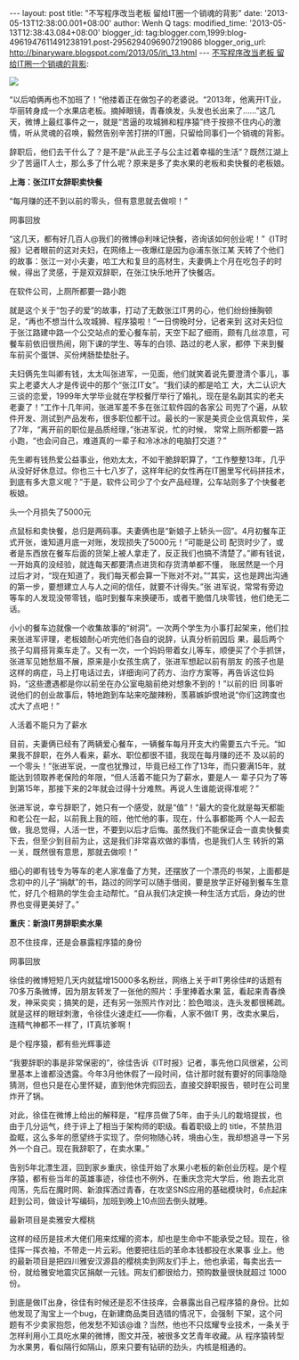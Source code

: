 --- layout: post title: "不写程序改当老板 留给IT圈一个销魂的背影" date:
'2013-05-13T12:38:00.001+08:00' author: Wenh Q tags: modified\_time:
'2013-05-13T12:38:43.084+08:00' blogger\_id:
tag:blogger.com,1999:blog-4961947611491238191.post-2956294096907219086
blogger\_orig\_url: http://binaryware.blogspot.com/2013/05/it\_13.html
--- [不写程序改当老板
留给IT圈一个销魂的背影](http://www.oschina.net/news/40449/programmer-turn-to-boss):

![](http://static.oschina.net/uploads/img/201305/13110100_Vx8C.png)

“以后咱俩再也不加班了！”他搂着正在做包子的老婆说。“2013年，他离开IT业，华丽转身成一个水果店老板。摘掉眼镜，青春焕发，头发也长出来了……”这几天，微博上最红事件之一，就是“苦逼的攻城狮和程序猿”终于按捺不住内心的激情，听从灵魂的召唤，毅然告别辛苦打拼的IT圈，只留给同事们一个销魂的背影。

辞职后，他们去干什么了？是不是“从此王子与公主过着幸福的生活”？既然江湖上少了苦逼IT人士，那么多了什么呢？原来是多了卖水果的老板和卖快餐的老板娘。

**上海：张江IT女辞职卖快餐**

“每月赚的还不到以前的零头，但有意思就去做呗！”

网事回放

“这几天，都有好几百人@我们的微博@利味记快餐，咨询该如何创业呢！”《IT时报》记者眼前的这对夫妇，在网络上一夜爆红是因为@浦东张江某
天转了个他们的故事：张江一对小夫妻，哈工大和复旦的高材生，夫妻俩上个月在吃包子的时候，得出了灵感，于是双双辞职，在张江快乐地开了快餐店。

在软件公司，上厕所都要一路小跑

就是这个关于“包子的爱”的故事，打动了无数张江IT男的心，他们纷纷捶胸顿足，“再也不想当什么攻城狮、程序猿啦！”一日傍晚时分，记者来到
这对夫妇位于张江路建中路一个公交站点的爱心餐车前，天空下起了细雨，颇有几丝凉意，可餐车前依旧很热闹，刚下课的学生、等车的白领、路过的老人家，都停
下来到餐车前买个蛋饼、买份烤肠垫垫肚子。

夫妇俩先生叫卿有钱，太太叫张进军，一见面，他们就笑着说先要澄清个事儿，事实上老婆大人才是传说中的那个“张江IT女”。“我们读的都是哈工
大，大二认识大三谈的恋爱，1999年大学毕业就在学校餐厅举行了婚礼，现在是名副其实的老夫老妻了！”工作十几年间，张进军差不多在张江软件园的各家公
司兜了个遍，从软件开发、测试到产品发布，很多职位都干过。最长的一家是美资企业信真软件，呆了7年，“离开前的职位是品质经理，”张进军说，忙的时候，
常常上厕所都要一路小跑，“也会问自己，难道真的一辈子和冷冰冰的电脑打交道？”

先生卿有钱热爱公益事业，他劝太太，不如干脆辞职算了，“工作整整13年，几乎从没好好休息过。你也三十七八岁了，这样年纪的女性再在IT圈里写代码拼技术，到底有多大意义呢？”于是，软件公司少了个女产品经理，公车站则多了个快餐老板娘。

头一个月损失了5000元

点鼠标和卖快餐，总归是两码事。夫妻俩也是“新娘子上轿头一回”。4月初餐车正式开张，谁知道月底一对账，发现损失了5000元！“可能是公司
配货时少了，或者是东西放在餐车后面的货架上被人拿走了，反正我们也搞不清楚了。”卿有钱说，一开始真的没经验，就连每天都要清点进货和存货清单都不懂，
账居然是一个月过后才对，“现在知道了，我们每天都会算一下账对不对。”“其实，这也是跨出沟通的第一步，要想建立人与人之间的信任，就要不计得失。”张
进军说，常常有旁边等车的人发现没带零钱，临时到餐车来换硬币，或者干脆借几块零钱，他们绝无二话。

小小的餐车边就像一个收集故事的“树洞”。一次两个学生为小事打起架来，他们拉来张进军评理，老板娘耐心听完他们各自的说辞，认真分析前因后
果，最后两个孩子勾肩搭背乘车走了。又有一次，一个妈妈带着女儿等车，顺便买了个手抓饼，张进军见她愁眉不展，原来是小女孩生病了，张进军想起以前有朋友
的孩子也是这样的病症，马上打电话过去，详细询问了药方、治疗方案等，再告诉这位妈妈，“这些遭遇都是你以前坐在办公室电脑前绝对想象不到的！”以前的旧
同事听说他们的创业故事后，特地跑到车站来吃酸辣粉，羡慕嫉妒恨地说“你们这跨度也忒大了点吧！”

人活着不能只为了薪水

目前，夫妻俩已经有了两辆爱心餐车，一辆餐车每月开支大约需要五六千元。“如果我不辞职，在外人看来，薪水、职位都很不错，我现在每月赚的还不
及以前的一个零头！”张进军说，一度也犹豫过，毕竟已经工作了13年，而只要满15年，就能达到领取养老保险的年限，“但人活着不能只为了薪水，要是人一
辈子只为了等到第15年，那接下来的2年就会过得十分难熬。再说人生谁能说得准呢？”

张进军说，幸亏辞职了，她只有一个感受，就是“值”！“最大的变化就是每天都能和老公在一起，以前我上我的班，他忙他的事，现在，什么事都能两
个人一起去做，我总觉得，人活一世，不要到以后才后悔。虽然我们不能保证会一直卖快餐卖下去，但至少到目前为止，这是我们非常喜欢做的事情，也是我们人生
转折的第一关，既然很有意思，那就去做呗！”

细心的卿有钱专为等车的老人家准备了方凳，还摆放了一个漂亮的书架，上面都是念初中的儿子“捐献”的书，路过的同学可以随手借阅，要是放学正好碰到餐车生意忙，好几个相熟的学生会主动帮忙。“自从我们决定换一种生活方式后，身边的世界也变得更美好了。”

**重庆：新浪IT男辞职卖水果**

忍不住技痒，还是会暴露程序猿的身份

网事回放

徐佳的微博短短几天内就猛增15000多名粉丝，网络上关于\#IT男徐佳\#的话题有70多万条微博，因为朋友转发了一张他的照片：手里捧着水果
篮，看起来青春焕发，神采奕奕；搞笑的是，还有另一张照片作对比：脸色暗淡，连头发都很稀疏。就是这样的眼球刺激，令徐佳火速走红——你看，人家不做IT
男，改卖水果后，连精气神都不一样了，IT真坑爹啊！

是个程序猿，都有些光辉事迹

“我要辞职的事是非常保密的”，徐佳告诉《IT时报》记者，事先他口风很紧，公司里基本上谁都没透露。今年3月他休假了一段时间，估计那时就有要好的同事隐隐猜测，但也只是在心里怀疑，直到他休完假回去，直接交辞职报告，顿时在公司里炸开了锅。

对此，徐佳在微博上给出的解释是，“程序员做了5年，由于头儿的栽培提拔，也由于几分运气，终于评上了相当于架构师的职级。看着职级上的
title，不禁热泪盈眶，这么多年的愿望终于实现了。奈何物随心转，境由心生，我却想追寻一下另外一个自己。现在我辞职了，在卖水果。”

告别5年北漂生涯，回到家乡重庆，徐佳开始了水果小老板的新创业历程。是个程序猿，都有些当年的英雄事迹，徐佳也不例外，在重庆念完大学后，他
跑去北京闯荡，先后在魔时网、新浪挥洒过青春，在攻坚SNS应用的基础模块时，6点起床赶到公司，做设计写编码，加班到晚上10点回去倒头就睡。

最新项目是卖雅安大樱桃

这样的经历是技术大佬们用来炫耀的资本，却也是生命中不能承受之轻。现在，徐佳挥一挥衣袖，不带走一片云彩。他要把往后的革命本钱都投在水果事
业上。他的最新项目是把四川雅安汉源县的樱桃卖到网友们手上，他也承诺，每卖出去一份，就给雅安地震灾区捐献一元钱。网友们都很给力，预购数量很快就超过
1000份。

到底是做IT出身，徐佳有时候还是忍不住技痒，会暴露出自己程序猿的身份。比如他发现了淘宝上一个bug，在新建商品类目选错的情况下，会强制
下架，这个问题有不少卖家抱怨，他发愁不知该@谁？当然，他也不只炫耀专业技术，一条关于怎样利用小工具吃水果的微博，图文并茂，被很多文艺青年收藏。从
程序猿转型为水果男，看似隔行如隔山，原来只要有钻研的劲头，内核是相通的。
